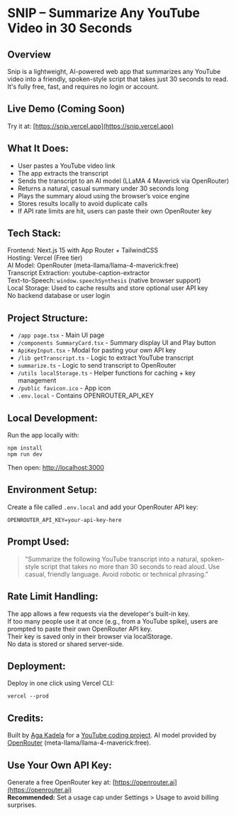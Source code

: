 # SNIP – Summarize Any YouTube Video in 30 Seconds

## Overview

Snip is a lightweight, AI-powered web app that summarizes any YouTube video into a friendly, spoken-style script that takes just 30 seconds to read. It's fully free, fast, and requires no login or account.

## Live Demo (Coming Soon)

Try it at: [https://snip.vercel.app](https://snip.vercel.app)

## What It Does:

- User pastes a YouTube video link
- The app extracts the transcript
- Sends the transcript to an AI model (LLaMA 4 Maverick via OpenRouter)
- Returns a natural, casual summary under 30 seconds long
- Plays the summary aloud using the browser’s voice engine
- Stores results locally to avoid duplicate calls
- If API rate limits are hit, users can paste their own OpenRouter key

## Tech Stack:

Frontend: Next.js 15 with App Router + TailwindCSS  
Hosting: Vercel (Free tier)  
AI Model: OpenRouter (meta-llama/llama-4-maverick:free)  
Transcript Extraction: youtube-caption-extractor  
Text-to-Speech: `window.speechSynthesis` (native browser support)  
Local Storage: Used to cache results and store optional user API key  
No backend database or user login

## Project Structure:

- `/app page.tsx` - Main UI page
- `/components SummaryCard.tsx` - Summary display UI and Play button
- `ApiKeyInput.tsx` - Modal for pasting your own API key
- `/lib getTranscript.ts` - Logic to extract YouTube transcript
- `summarize.ts` - Logic to send transcript to OpenRouter
- `/utils localStorage.ts` - Helper functions for caching + key management
- `/public favicon.ico` - App icon
- `.env.local` - Contains OPENROUTER_API_KEY

## Local Development:

Run the app locally with:

```
npm install
npm run dev
```

Then open: [http://localhost:3000](http://localhost:3000)

## Environment Setup:

Create a file called `.env.local` and add your OpenRouter API key:

```
OPENROUTER_API_KEY=your-api-key-here
```

## Prompt Used:

> "Summarize the following YouTube transcript into a natural, spoken-style script that takes no more than 30 seconds to read aloud. Use casual, friendly language. Avoid robotic or technical phrasing."

## Rate Limit Handling:

The app allows a few requests via the developer's built-in key.  
If too many people use it at once (e.g., from a YouTube spike), users are prompted to paste their own OpenRouter API key.  
Their key is saved only in their browser via localStorage.  
No data is stored or shared server-side.

## Deployment:

Deploy in one click using Vercel CLI:

```
vercel --prod
```

## Credits:

Built by [Aga Kadela](https://github.com/agakadela) for a [YouTube coding project](https://www.youtube.com/@aga-kadela). AI model provided by [OpenRouter](https://openrouter.ai) (meta-llama/llama-4-maverick:free).

## Use Your Own API Key:

Generate a free OpenRouter key at: [https://openrouter.ai](https://openrouter.ai)  
**Recommended:** Set a usage cap under Settings > Usage to avoid billing surprises.
